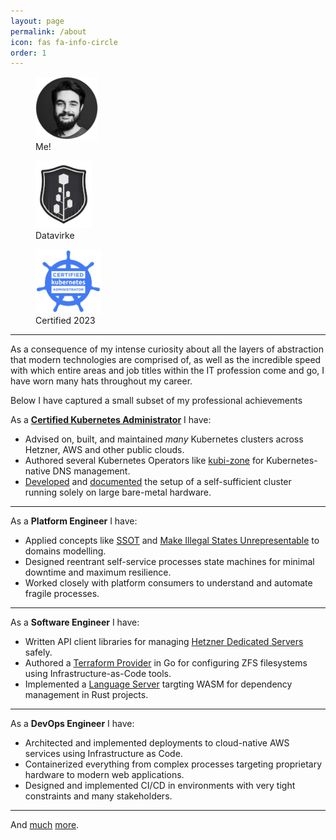 ```yaml
---
layout: page
permalink: /about
icon: fas fa-info-circle
order: 1
---
```


<div class="d-flex align-items-center" style="justify-content: space-around !important;">
  <figure class="figure">
    <img src="/assets/img/mathias-circle.png" width="100" alt="Portrait of Mathias Pius" />
    <figcaption class="figure-caption text-center">Me!</figcaption>
  </figure>
  
  <figure class="figure">
    <img src="/assets/img/logo.svg" width="90" alt="Datavirke Company Logo" />
    <figcaption class="figure-caption text-center">Datavirke</figcaption>
  </figure>
  
  <figure class="figure">
    <img src="/assets/img/kubernetes-cka-color.svg" width="105" alt="Kubernetes Administrator Certification"/>
    <figcaption class="figure-caption text-center">Certified 2023</figcaption>
  </figure>
</div>

---

As a consequence of my intense curiosity about all the layers of abstraction that modern technologies are comprised of,
as well as the incredible speed with which entire areas and job titles within the IT profession come and go,
I have worn many hats throughout my career.

Below I have captured a small subset of my professional achievements

As a **[Certified Kubernetes Administrator](https://www.credly.com/badges/ff992521-0a3b-4b0f-a165-b3e4a0ca588e/public_url)** I have:

* Advised on, built, and maintained _many_ Kubernetes clusters across Hetzner, AWS and other public clouds.
* Authored several Kubernetes Operators like [kubi-zone](https://kubi.zone) for Kubernetes-native DNS management.
* [Developed](https://github.com/MathiasPius/kronform) and [documented](https://datavirke.dk/tags/kubernetes/) the setup of a self-sufficient cluster running solely on large bare-metal hardware.

---

As a **Platform Engineer** I have:
* Applied concepts like [SSOT](https://en.wikipedia.org/wiki/Single_source_of_truth) and [Make Illegal States Unrepresentable](https://fsharpforfunandprofit.com/posts/designing-with-types-making-illegal-states-unrepresentable/) to domains modelling.
* Designed reentrant self-service processes state machines for minimal downtime and maximum resilience.
* Worked closely with platform consumers to understand and automate fragile processes.

---

As a **Software Engineer** I have:
* Written API client libraries for managing [Hetzner Dedicated Servers](https://crates.io/crates/hrobot) safely.
* Authored a [Terraform Provider](https://registry.terraform.io/providers/MathiasPius/zfs) in Go for configuring ZFS filesystems using Infrastructure-as-Code tools.
* Implemented a [Language Server](https://github.com/MathiasPius/crates-lsp) targting WASM for dependency management in Rust projects.

---

As a **DevOps Engineer** I have:
* Architected and implemented deployments to cloud-native AWS services using Infrastructure as Code.
* Containerized everything from complex processes targeting proprietary hardware to modern web applications.
* Designed and implemented CI/CD in environments with very tight constraints and many stakeholders.

---

And [much](https://github.com/MathiasPius) [more](https://github.com/Datavirke).
